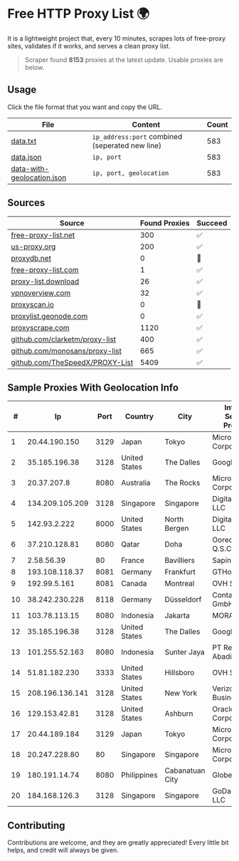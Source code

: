 
# Free HTTP Proxy List 🌍

It is a lightweight project that, every 10 minutes, scrapes lots of free-proxy sites, validates if it works, and serves a clean proxy list.


> Scraper found **8153** proxies at the latest update. Usable proxies are below.

## Usage

Click the file format that you want and copy the URL.


|File|Content|Count|
|----|-------|-----|
|[data.txt](https://raw.githubusercontent.com/themiralay/Proxy-List-World/master/data.txt)|`ip_address:port` combined (seperated new line)|583|
|[data.json](https://raw.githubusercontent.com/themiralay/Proxy-List-World/master/data.json)|`ip, port`|583|
|[data-with-geolocation.json](https://raw.githubusercontent.com/themiralay/Proxy-List-World/master/data-with-geolocation.json)|`ip, port, geolocation`|583|

## Sources

|Source|Found Proxies|Succeed|
|------|-------------|-------|
|[free-proxy-list.net](https://free-proxy-list.net)|300|✅|
|[us-proxy.org](https://www.us-proxy.org)|200|✅|
|[proxydb.net](http://proxydb.net)|0|🚫|
|[free-proxy-list.com](https://free-proxy-list.com/?page=&port=&type%5B%5D=http&type%5B%5D=https&up_time=0&search=Search)|1|✅|
|[proxy-list.download](https://www.proxy-list.download/HTTP)|26|✅|
|[vpnoverview.com](https://vpnoverview.com/privacy/anonymous-browsing/free-proxy-servers)|32|✅|
|[proxyscan.io](https://www.proxyscan.io)|0|🚫|
|[proxylist.geonode.com](https://proxylist.geonode.com/api/proxy-list?limit=300&page=1&sort_by=lastChecked&sort_type=desc&protocols=http,https)|0|✅|
|[proxyscrape.com](https://api.proxyscrape.com/v2/?request=displayproxies&protocol=http&timeout=10000&country=all&ssl=all&anonymity=all)|1120|✅|
|[github.com/clarketm/proxy-list](https://raw.githubusercontent.com/clarketm/proxy-list/master/proxy-list-raw.txt)|400|✅|
|[github.com/monosans/proxy-list](https://raw.githubusercontent.com/monosans/proxy-list/main/proxies/http.txt)|665|✅|
|[github.com/TheSpeedX/PROXY-List](https://raw.githubusercontent.com/TheSpeedX/PROXY-List/master/http.txt)|5409|✅|


## Sample Proxies With Geolocation Info

|#|Ip|Port|Country|City|Internet Service Provider|
|-|--|----|-------|----|-------------------------|
|1|20.44.190.150|3129|Japan|Tokyo|Microsoft Corporation|
|2|35.185.196.38|3128|United States|The Dalles|Google LLC|
|3|20.37.207.8|8080|Australia|The Rocks|Microsoft Corporation|
|4|134.209.105.209|3128|Singapore|Singapore|DigitalOcean, LLC|
|5|142.93.2.222|8000|United States|North Bergen|DigitalOcean, LLC|
|6|37.210.128.81|8080|Qatar|Doha|Ooredoo Q.S.C.|
|7|2.58.56.39|80|France|Bavilliers|Sapinet|
|8|193.108.118.37|8081|Germany|Frankfurt|GTHost|
|9|192.99.5.161|8081|Canada|Montreal|OVH SAS|
|10|38.242.230.228|8118|Germany|Düsseldorf|Contabo GmbH|
|11|103.78.113.15|8080|Indonesia|Jakarta|MORATELINDO|
|12|35.185.196.38|3128|United States|The Dalles|Google LLC|
|13|101.255.52.163|8080|Indonesia|Sunter Jaya|PT Remala Abadi|
|14|51.81.182.230|3333|United States|Hillsboro|OVH SAS|
|15|208.196.136.141|3128|United States|New York|Verizon Business|
|16|129.153.42.81|3128|United States|Ashburn|Oracle Corporation|
|17|20.44.189.184|3129|Japan|Tokyo|Microsoft Corporation|
|18|20.247.228.80|80|Singapore|Singapore|Microsoft Corporation|
|19|180.191.14.74|8080|Philippines|Cabanatuan City|Globe Telecom|
|20|184.168.126.3|3128|Singapore|Singapore|GoDaddy.com, LLC|



## Contributing

Contributions are welcome, and they are greatly appreciated! Every
little bit helps, and credit will always be given.

